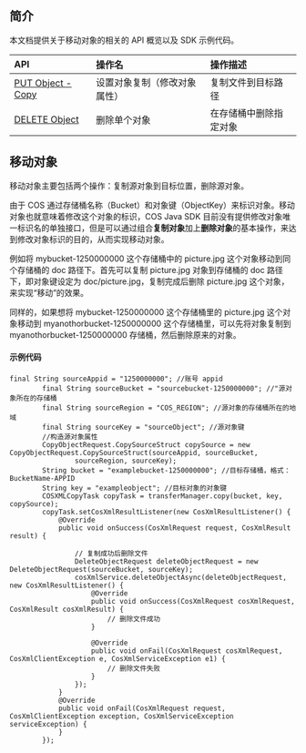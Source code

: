 ## 简介


本文档提供关于移动对象的相关的 API 概览以及 SDK 示例代码。

| API                                                          | 操作名                       | 操作描述               |
| :----------------------------------------------------------- | :--------------------------- | :--------------------- |
| [PUT Object - Copy](https://cloud.tencent.com/document/product/436/10881) | 设置对象复制（修改对象属性） | 复制文件到目标路径     |
| [DELETE Object](https://cloud.tencent.com/document/product/436/7743) | 删除单个对象                 | 在存储桶中删除指定对象 |

## 移动对象

移动对象主要包括两个操作：复制源对象到目标位置，删除源对象。

由于 COS 通过存储桶名称（Bucket）和对象键（ObjectKey）来标识对象。移动对象也就意味着修改这个对象的标识，COS Java SDK 目前没有提供修改对象唯一标识名的单独接口，但是可以通过组合**复制对象**加上**删除对象**的基本操作，来达到修改对象标识的目的，从而实现移动对象。

例如将 mybucket-1250000000 这个存储桶中的 picture.jpg 这个对象移动到同个存储桶的 doc 路径下。首先可以复制 picture.jpg 对象到存储桶的 doc 路径下，即对象键设定为 doc/picture.jpg，复制完成后删除 picture.jpg 这个对象，来实现“移动”的效果。

同样的，如果想将 mybucket-1250000000 这个存储桶里的 picture.jpg 这个对象移动到 myanothorbucket-1250000000 这个存储桶里，可以先将对象复制到 myanothorbucket-1250000000  存储桶，然后删除原来的对象。

#### 示例代码

[//]: # (.cssg-snippet-delete-object)
```
final String sourceAppid = "1250000000"; //账号 appid
        final String sourceBucket = "sourcebucket-1250000000"; //"源对象所在的存储桶
        final String sourceRegion = "COS_REGION"; //源对象的存储桶所在的地域
        final String sourceKey = "sourceObject"; //源对象键
        //构造源对象属性
        CopyObjectRequest.CopySourceStruct copySource = new CopyObjectRequest.CopySourceStruct(sourceAppid, sourceBucket,
                sourceRegion, sourceKey);
        String bucket = "examplebucket-1250000000"; //目标存储桶，格式：BucketName-APPID
        String key = "exampleobject"; //目标对象的对象键
        COSXMLCopyTask copyTask = transferManager.copy(bucket, key, copySource);
        copyTask.setCosXmlResultListener(new CosXmlResultListener() {
            @Override
            public void onSuccess(CosXmlRequest request, CosXmlResult result) {
               
                // 复制成功后删除文件
                DeleteObjectRequest deleteObjectRequest = new DeleteObjectRequest(sourceBucket, sourceKey);
                cosXmlService.deleteObjectAsync(deleteObjectRequest, new CosXmlResultListener() {
                    @Override
                    public void onSuccess(CosXmlRequest cosXmlRequest, CosXmlResult cosXmlResult) {
                        // 删除文件成功
                    }

                    @Override
                    public void onFail(CosXmlRequest cosXmlRequest, CosXmlClientException e, CosXmlServiceException e1) {
                        // 删除文件失败
                    }
                });
            }
            @Override
            public void onFail(CosXmlRequest request, CosXmlClientException exception, CosXmlServiceException serviceException) {
            }
        });
```
